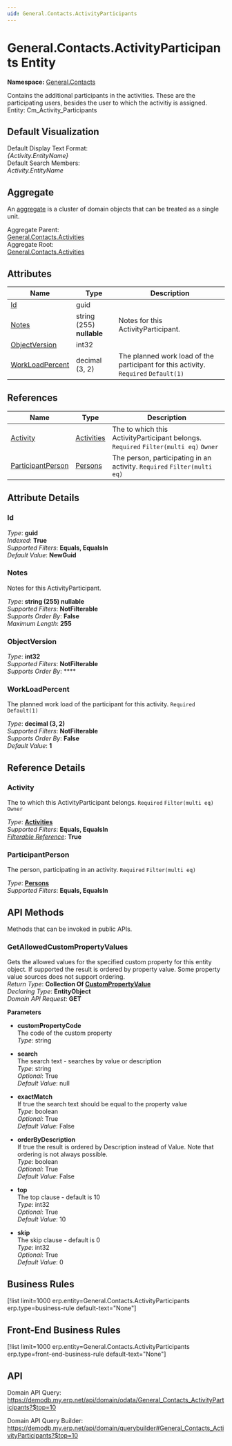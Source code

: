 ```yaml
---
uid: General.Contacts.ActivityParticipants
---
```

# General.Contacts.ActivityParticipants Entity

**Namespace:** [General.Contacts](General.Contacts.md)  

Contains the additional participants in the activities. These are the participating users, besides the user to which the activitiy is assigned. Entity: Cm_Activity_Participants

## Default Visualization
Default Display Text Format:  
_{Activity.EntityName}_  
Default Search Members:  
_Activity.EntityName_  

## Aggregate
An [aggregate](https://docs.erp.net/tech/advanced/concepts/aggregates.html) is a cluster of domain objects that can be treated as a single unit.  

Aggregate Parent:  
[General.Contacts.Activities](General.Contacts.Activities.md)  
Aggregate Root:  
[General.Contacts.Activities](General.Contacts.Activities.md)  

## Attributes

| Name | Type | Description |
| ---- | ---- | --- |
| [Id](General.Contacts.ActivityParticipants.md#id) | guid |  
| [Notes](General.Contacts.ActivityParticipants.md#notes) | string (255) __nullable__ | Notes for this ActivityParticipant. 
| [ObjectVersion](General.Contacts.ActivityParticipants.md#objectversion) | int32 |  
| [WorkLoadPercent](General.Contacts.ActivityParticipants.md#workloadpercent) | decimal (3, 2) | The planned work load of the participant for this activity. `Required` `Default(1)` 

## References

| Name | Type | Description |
| ---- | ---- | --- |
| [Activity](General.Contacts.ActivityParticipants.md#activity) | [Activities](General.Contacts.Activities.md) | The <see cref="Activity"/> to which this ActivityParticipant belongs. `Required` `Filter(multi eq)` `Owner` |
| [ParticipantPerson](General.Contacts.ActivityParticipants.md#participantperson) | [Persons](General.Contacts.Persons.md) | The person, participating in an activity. `Required` `Filter(multi eq)` |


## Attribute Details

### Id

_Type_: **guid**  
_Indexed_: **True**  
_Supported Filters_: **Equals, EqualsIn**  
_Default Value_: **NewGuid**  

### Notes

Notes for this ActivityParticipant.

_Type_: **string (255) __nullable__**  
_Supported Filters_: **NotFilterable**  
_Supports Order By_: **False**  
_Maximum Length_: **255**  

### ObjectVersion

_Type_: **int32**  
_Supported Filters_: **NotFilterable**  
_Supports Order By_: ****  

### WorkLoadPercent

The planned work load of the participant for this activity. `Required` `Default(1)`

_Type_: **decimal (3, 2)**  
_Supported Filters_: **NotFilterable**  
_Supports Order By_: **False**  
_Default Value_: **1**  


## Reference Details

### Activity

The <see cref="Activity"/> to which this ActivityParticipant belongs. `Required` `Filter(multi eq)` `Owner`

_Type_: **[Activities](General.Contacts.Activities.md)**  
_Supported Filters_: **Equals, EqualsIn**  
_[Filterable Reference](https://docs.erp.net/dev/domain-api/filterable-references.html)_: **True**  

### ParticipantPerson

The person, participating in an activity. `Required` `Filter(multi eq)`

_Type_: **[Persons](General.Contacts.Persons.md)**  
_Supported Filters_: **Equals, EqualsIn**  


## API Methods

Methods that can be invoked in public APIs.

### GetAllowedCustomPropertyValues

Gets the allowed values for the specified custom property for this entity object.              If supported the result is ordered by property value. Some property value sources does not support ordering.  
_Return Type_: **Collection Of [CustomPropertyValue](../data-types.md#general.custompropertyvalue)**  
_Declaring Type_: **EntityObject**  
_Domain API Request_: **GET**  

**Parameters**  
  * **customPropertyCode**  
    The code of the custom property  
    _Type_: string  

  * **search**  
    The search text - searches by value or description  
    _Type_: string  
     _Optional_: True  
    _Default Value_: null  

  * **exactMatch**  
    If true the search text should be equal to the property value  
    _Type_: boolean  
     _Optional_: True  
    _Default Value_: False  

  * **orderByDescription**  
    If true the result is ordered by Description instead of Value. Note that ordering is not always possible.  
    _Type_: boolean  
     _Optional_: True  
    _Default Value_: False  

  * **top**  
    The top clause - default is 10  
    _Type_: int32  
     _Optional_: True  
    _Default Value_: 10  

  * **skip**  
    The skip clause - default is 0  
    _Type_: int32  
     _Optional_: True  
    _Default Value_: 0  



## Business Rules

[!list limit=1000 erp.entity=General.Contacts.ActivityParticipants erp.type=business-rule default-text="None"]

## Front-End Business Rules

[!list limit=1000 erp.entity=General.Contacts.ActivityParticipants erp.type=front-end-business-rule default-text="None"]

## API

Domain API Query:
<https://demodb.my.erp.net/api/domain/odata/General_Contacts_ActivityParticipants?$top=10>

Domain API Query Builder:
<https://demodb.my.erp.net/api/domain/querybuilder#General_Contacts_ActivityParticipants?$top=10>

